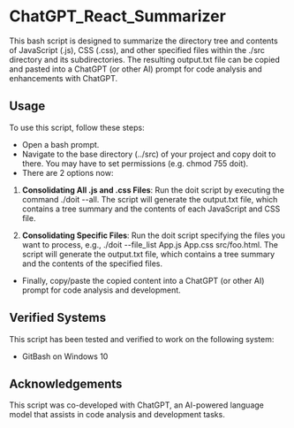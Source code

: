 # ChatGPT_React_Summarizer
This bash script is designed to summarize the directory tree and contents of JavaScript (.js), CSS (.css), and other specified files within the ./src directory and its subdirectories. The resulting output.txt file can be copied and pasted into a ChatGPT (or other AI) prompt for code analysis and enhancements with ChatGPT.

## Usage
To use this script, follow these steps:

* Open a bash prompt.
* Navigate to the base directory (../src) of your project and copy doit to there. You may have to set permissions (e.g. chmod 755 doit).
* There are 2 options now:

1) **Consolidating All .js and .css Files**: Run the doit script by executing the command ./doit --all.
The script will generate the output.txt file, which contains a tree summary and the contents of each JavaScript and CSS file.  

2) **Consolidating Specific Files**: Run the doit script specifying the files you want to process, e.g., ./doit --file_list App.js App.css src/foo.html.  The script will generate the output.txt file, which contains a tree summary and the contents of the specified files.

* Finally, copy/paste the copied content into a ChatGPT (or other AI) prompt for code analysis and development.

## Verified Systems
This script has been tested and verified to work on the following system:

* GitBash on Windows 10


## Acknowledgements

This script was co-developed with ChatGPT, an AI-powered language model that assists in code analysis and development tasks.
